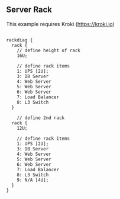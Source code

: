 
## Server Rack 

This example requires Kroki (https://kroki.io)

```rackdiag

rackdiag {
  rack {
    // define height of rack
    16U;

    // define rack items
    1: UPS [2U];
    3: DB Server
    4: Web Server
    5: Web Server
    6: Web Server
    7: Load Balancer
    8: L3 Switch
  }

    // define 2nd rack
  rack {
    12U;

    // define rack items
    1: UPS [2U];
    3: DB Server
    4: Web Server
    5: Web Server
    6: Web Server
    7: Load Balancer
    8: L3 Switch
    9: N/A [4U];
  }
}

```
